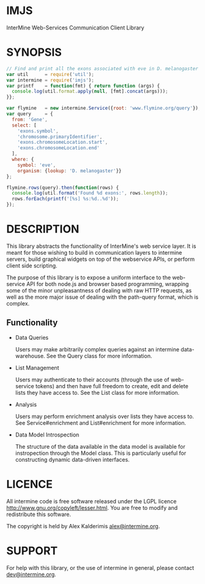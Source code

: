 IMJS
====

InterMine Web-Services Communication Client Library

SYNOPSIS
========

<!-- Execute scripts in the synopsis with test/check-synopsis.sh -->
```javascript
// Find and print all the exons associated with eve in D. melanogaster
var util      = require('util');
var intermine = require('imjs');
var printf    = function(fmt) { return function (args) {
  console.log(util.format.apply(null, [fmt].concat(args)));
}};

var flymine   = new intermine.Service({root: 'www.flymine.org/query'});
var query     = {
  from: 'Gene',
  select: [
    'exons.symbol',
    'chromosome.primaryIdentifier',
    'exons.chromosomeLocation.start',
    'exons.chromosomeLocation.end'
  ],
  where: {
    symbol: 'eve',
    organism: {lookup: 'D. melanogaster'}}
};

flymine.rows(query).then(function(rows) {
  console.log(util.format('Found %d exons:', rows.length));
  rows.forEach(printf('[%s] %s:%d..%d'));
});
```

DESCRIPTION
===========

This library abstracts the functionality of InterMine's web service layer. It is meant for
those wishing to build in communication layers to intermine servers, build graphical widgets
on top of the webservice APIs, or perform client side scripting.

The purpose of this library is to expose a uniform interface to the web-service API for both
node.js and browser based programming, wrapping some of the minor unpleasantness of dealing with
raw HTTP requests, as well as the more major issue of dealing with the path-query format, which
is complex.

Functionality
--------------

 * Data Queries

   Users may make arbitrarily complex queries against an intermine data-warehouse. See the
   Query class for more information.

 * List Management

   Users may authenticate to their accounts (through the use of web-service tokens) and then
   have full freedom to create, edit and delete lists they have access to. See the List class 
   for more information.

 * Analysis

   Users may perform enrichment analysis over lists they have access to. See Service#enrichment
   and List#enrichment for more information.

 * Data Model Introspection

   The structure of the data available in the data model is available for instropection through
   the Model class. This is particularly useful for constructing dynamic data-driven interfaces.

LICENCE
=======

All intermine code is free software released under the LGPL licence <http://www.gnu.org/copyleft/lesser.html>.
You are free to modify and redistribute this software.

The copyright is held by Alex Kalderimis <alex@intermine.org>.

SUPPORT
=======

For help with this library, or the use of intermine in general, please contact <dev@intermine.org>.

